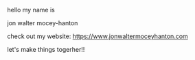 hello my name is

jon walter mocey-hanton

check out my website:
https://www.jonwaltermoceyhanton.com

let's make things togerher!!
